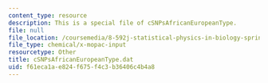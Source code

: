 ```yaml
---
content_type: resource
description: This is a special file of cSNPsAfricanEuropeanType.
file: null
file_location: /coursemedia/8-592j-statistical-physics-in-biology-spring-2011/f61eca1ae824f675f4c3b36406c4b4a8_cSNPsAfricanEuropeanType.dat
file_type: chemical/x-mopac-input
resourcetype: Other
title: cSNPsAfricanEuropeanType.dat
uid: f61eca1a-e824-f675-f4c3-b36406c4b4a8
---
```

